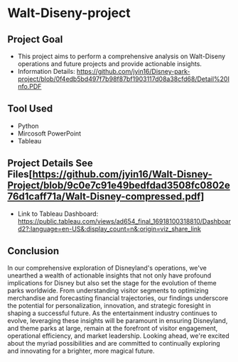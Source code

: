 # Walt-Diseny-project

## Project Goal
- This project aims to perform a comprehensive analysis on Walt-Diseny operations and future projects and provide actionable insights.
- Information Details: https://github.com/jyin16/Disney-park-project/blob/0f4edb5bd497f7b98f87bf1903117d08a38cfd68/Detail%20Info.PDF

## Tool Used
- Python
- Mircosoft PowerPoint
- Tableau

## Project Details See Files[https://github.com/jyin16/Walt-Disney-Project/blob/9c0e7c91e49bedfdad3508fc0802e76d1caff71a/Walt-Disney-compressed.pdf]
- Link to Tableau Dashboard: https://public.tableau.com/views/ad654_final_16918100318810/Dashboard2?:language=en-US&:display_count=n&:origin=viz_share_link

## Conclusion
In our comprehensive exploration of Disneyland's operations, we've unearthed a wealth of actionable insights that not only have profound implications for Disney but also set the stage for the evolution of theme parks worldwide. From understanding visitor segments to optimizing merchandise and forecasting financial trajectories, our findings underscore the potential for personalization, innovation, and strategic foresight in shaping a successful future. As the entertainment industry continues to evolve, leveraging these insights will be paramount in ensuring Disneyland, and theme parks at large, remain at the forefront of visitor engagement, operational efficiency, and market leadership. Looking ahead, we're excited about the myriad possibilities and are committed to continually exploring and innovating for a brighter, more magical future.
